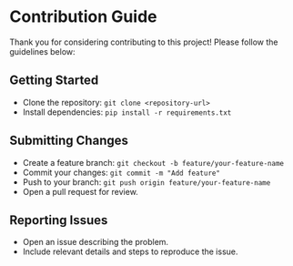 # Contribution Guide

Thank you for considering contributing to this project! Please follow the guidelines below:

## Getting Started
- Clone the repository: `git clone <repository-url>`
- Install dependencies: `pip install -r requirements.txt`

## Submitting Changes
- Create a feature branch: `git checkout -b feature/your-feature-name`
- Commit your changes: `git commit -m "Add feature"`
- Push to your branch: `git push origin feature/your-feature-name`
- Open a pull request for review.

## Reporting Issues
- Open an issue describing the problem.
- Include relevant details and steps to reproduce the issue.
